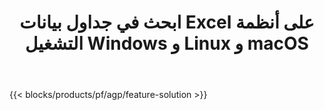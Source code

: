 ﻿---
title: ابحث في جداول بيانات Excel على أنظمة التشغيل Windows و Linux و macOS 
weight: 7730
url: /ar/search
description: تطبيق مجاني وواجهات برمجة تطبيقات للبحث عن نص في ملفات XLS و XLSX و ODS
---
{{< blocks/products/pf/agp/feature-solution >}} 

